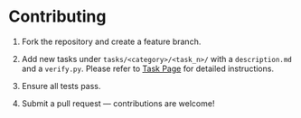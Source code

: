 # Contributing

1. Fork the repository and create a feature branch.

2. Add new tasks under `tasks/<category>/<task_n>/` with a `description.md` and a `verify.py`. Please refer to [Task Page](../datasets/task.md) for detailed instructions.

3. Ensure all tests pass.

4. Submit a pull request — contributions are welcome!